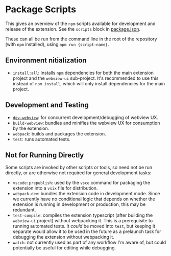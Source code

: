 # Package Scripts

This gives an overview of the `npm` scripts available for development and release of the extension. See the `scripts` block in [package.json](../package.json).

These can all be run from the command line in the root of the repository (with `npm` installed), using `npm run {script-name}`.

## Environment nitialization

- `install:all`: Installs `npm` dependencies for both the main extension project and the `webview-ui` sub-project. It's recommended to use this instead of `npm install`, which will only install dependencies for the main project.

## Development and Testing

- [`dev-webview`](./webview-development.md#developing-the-ui): for concurrent development/debugging of webview UX.
- `build-webview`: bundles and minifies the webview UX for consumption by the extension.
- `webpack`: builds and packages the extension.
- `test`: runs automated tests.

## Not for Running Directly

Some scripts are invoked by other scripts or tools, so need not be run directly, or are otherwise not required for general development tasks:

- `vscode:prepublish`: used by the `vsce` command for packaging the extension into a `vsix` file for distribution.
- `webpack-dev`: bundles the extension code in development mode. Since we currently have no conditional logic that depends on whether the extension is running in development or production, this may be redundant.
- `test-compile`: compiles the extension typescript (after building the `webview-ui` project) without webpacking it. This is a prerequisite to running automated tests. It _could_ be moved into `test`, but keeping it separate would allow it to be used in the future as a prelaunch task for debugging the extension without webpacking it.
- `watch`: not currently used as part of any workflow I'm aware of, but could potentially be useful for editing while debugging.
